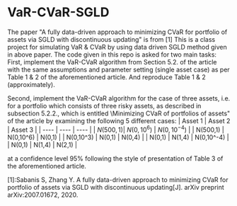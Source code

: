 # VaR-CVaR-SGLD
The paper "A fully data-driven approach to minimizing CVaR for portfolio of assets via SGLD with discontinuous updating" is from [1]
This is a class project for simulating VaR &amp; CVaR by using data driven SGLD method given in above paper.
The code given in this repo is asked for two main tasks:
First, implement the VaR-CVaR algorithm from Section 5.2. of the article with the same assumptions and parameter setting (single asset case) as per Table 1 & 2 of the
aforementioned article. And reproduce Table 1 & 2 (approximately).

Second, implement the VaR-CVaR algorithm for the case of three assets, i.e. for a portfolio which consists of three risky assets, as described in subsection 5.2.2., which is entitled \Minimizing CVaR
of portfolios of assets" of the article by examining the following 5 different cases:
| Asset 1 | Asset 2 | Asset 3 |
|   ----  |   ----  |   ----  |
| $N(500,1)$| $N(0,10^{6})$ | $N(0,10^{-4})$ |
| N(500,1)  |  N(0,10^6)  |  N(0,1)  |
| N(0,10^3) | N(0,1)  | N(0,4)  |
| N(0,1)  | N(1,4)  |  N(0,10^-4) |
|  N(0,1)  | N(1,4)  |  N(2,1)  |


at a confidence level 95% following the style of presentation of Table 3 of the aforementioned article.



[1]:Sabanis S, Zhang Y. A fully data-driven approach to minimizing CVaR for portfolio of assets via SGLD with discontinuous updating[J]. arXiv preprint arXiv:2007.01672, 2020.
